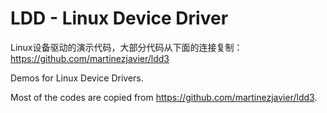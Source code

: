 # LDD - Linux Device Driver

Linux设备驱动的演示代码，大部分代码从下面的连接复制：
https://github.com/martinezjavier/ldd3

Demos for Linux Device Drivers.

Most of the codes are copied from https://github.com/martinezjavier/ldd3.
